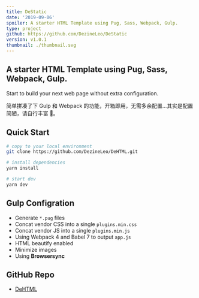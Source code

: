 ```yaml
---
title: DeStatic
date: '2019-09-06'
spoiler: A starter HTML Template using Pug, Sass, Webpack, Gulp.
type: project
github: https://github.com/DezineLeo/DeStatic
version: v1.0.1
thumbnail: ./thumbnail.svg
---
```


## A starter HTML Template using Pug, Sass, Webpack, Gulp.

Start to build your next web page without extra configuration.

简单拼凑了下 Gulp 和 Webpack 的功能，开箱即用，无需多余配置...其实是配置简陋，请自行丰富 🤪。

## Quick Start

```bash
# copy to your local environment
git clone https://github.com/DezineLeo/DeHTML.git

# install dependencies
yarn install

# start dev
yarn dev
```

## Gulp Configration

+ Generate `*.pug` files
+ Concat vendor CSS into a single `plugins.min.css`
+ Concat vendor JS into a single `plugins.min.js`
+ Using Webpack 4 and Babel 7 to output `app.js`
+ HTML beautify enabled
+ Minimize images
+ Using **Browsersync**

## GitHub Repo

+ [DeHTML](https://github.com/DezineLeo/DeHTML)


